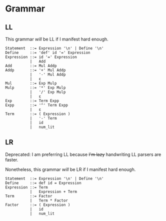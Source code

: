 # Grammar

## LL

This grammar _will_ be LL if I manifest hard enough.

```ebnf
Statement  ::= Expression '\n' | Define '\n'
Define     ::= 'def' id '=' Expression
Expression ::= id '=' Expression
           |   Add
Add        ::= Mul Addp
Addp       ::= '+' Mul Addp
           |   '-' Mul Addp
           |   ε
Mul        ::= Exp Mulp
Mulp       ::= '*' Exp Mulp
           |   '/' Exp Mulp
           |   ε
Exp        ::= Term Expp
Expp       ::= '^' Term Expp
           |   ε
Term       ::= ( Expression )
           |   '-' Term
           |   id
           |   num_lit
```

## LR

Deprecated: I am preferring LL because ~~I'm lazy~~ handwriting LL parsers are faster. 

Nonetheless, this grammar _will_ be LR if I manifest hard enough.

```ebnf
Statement  ::= Expression '\n' | Define '\n'
Define     ::= def id = Expression
Expression ::= Term
           |   Expression + Term
Term       ::= Factor
           |   Term * Factor
Factor     ::= ( Expression )
           |   id
           |   num_lit
```
